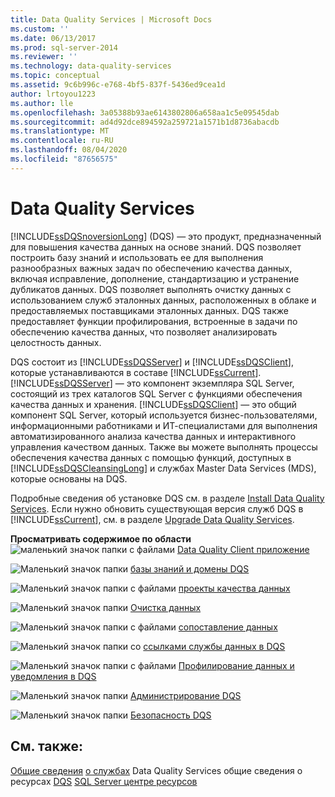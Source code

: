 ```yaml
---
title: Data Quality Services | Microsoft Docs
ms.custom: ''
ms.date: 06/13/2017
ms.prod: sql-server-2014
ms.reviewer: ''
ms.technology: data-quality-services
ms.topic: conceptual
ms.assetid: 9c6b996c-e768-4bf5-837f-5436ed9cea1d
author: lrtoyou1223
ms.author: lle
ms.openlocfilehash: 3a05388b93ae6143802806a658aa1c5e09545dab
ms.sourcegitcommit: ad4d92dce894592a259721a1571b1d8736abacdb
ms.translationtype: MT
ms.contentlocale: ru-RU
ms.lasthandoff: 08/04/2020
ms.locfileid: "87656575"
---
```

# <a name="data-quality-services"></a>Data Quality Services
  [!INCLUDE[ssDQSnoversionLong](../includes/ssdqsnoversionlong-md.md)] (DQS) — это продукт, предназначенный для повышения качества данных на основе знаний. DQS позволяет построить базу знаний и использовать ее для выполнения разнообразных важных задач по обеспечению качества данных, включая исправление, дополнение, стандартизацию и устранение дубликатов данных. DQS позволяет выполнять очистку данных с использованием служб эталонных данных, расположенных в облаке и предоставляемых поставщиками эталонных данных. DQS также предоставляет функции профилирования, встроенные в задачи по обеспечению качества данных, что позволяет анализировать целостность данных.

 DQS состоит из [!INCLUDE[ssDQSServer](../includes/ssdqsserver-md.md)] и [!INCLUDE[ssDQSClient](../includes/ssdqsclient-md.md)], которые устанавливаются в составе [!INCLUDE[ssCurrent](../includes/sscurrent-md.md)]. [!INCLUDE[ssDQSServer](../includes/ssdqsserver-md.md)] — это компонент экземпляра SQL Server, состоящий из трех каталогов SQL Server с функциями обеспечения качества данных и хранения. [!INCLUDE[ssDQSClient](../includes/ssdqsclient-md.md)] — это общий компонент SQL Server, который используется бизнес-пользователями, информационными работниками и ИТ-специалистами для выполнения автоматизированного анализа качества данных и интерактивного управления качеством данных. Также вы можете выполнять процессы обеспечения качества данных с помощью функций, доступных в [!INCLUDE[ssDQSCleansingLong](../includes/ssdqscleansinglong-md.md)] и службах Master Data Services (MDS), которые основаны на DQS.

 Подробные сведения об установке DQS см. в разделе [Install Data Quality Services](install-windows/install-data-quality-services.md). Если нужно обновить существующая версия служб DQS в [!INCLUDE[ssCurrent](../includes/sscurrent-md.md)], см. в разделе [Upgrade Data Quality Services](../database-engine/install-windows/upgrade-data-quality-services.md).

 **Просматривать содержимое по области** ![маленький значок папки с файлами](../../2014/integration-services/media/filefolder-small.gif "Маленький значок папки") [Data Quality Client приложение](../../2014/data-quality-services/data-quality-client-application.md)

 ![Маленький значок папки](../../2014/integration-services/media/filefolder-small.gif "Маленький значок папки") [базы знаний и домены DQS](../../2014/data-quality-services/dqs-knowledge-bases-and-domains.md)

 ![Маленький значок папки с файлами](../../2014/integration-services/media/filefolder-small.gif "Маленький значок папки") [проекты качества данных](../../2014/data-quality-services/data-quality-projects-dqs.md)

 ![Маленький значок папки](../../2014/integration-services/media/filefolder-small.gif "Маленький значок папки") [Очистка данных](../../2014/data-quality-services/data-cleansing.md)

 ![Маленький значок папки с файлами](../../2014/integration-services/media/filefolder-small.gif "Маленький значок папки") [сопоставление данных](../../2014/data-quality-services/data-matching.md)

 ![Маленький значок папки](../../2014/integration-services/media/filefolder-small.gif "Маленький значок папки") со [ссылками службы данных в DQS](../../2014/data-quality-services/reference-data-services-in-dqs.md)

 ![Маленький значок папки с файлами](../../2014/integration-services/media/filefolder-small.gif "Маленький значок папки") [Профилирование данных и уведомления в DQS](../../2014/data-quality-services/data-profiling-and-notifications-in-dqs.md)

 ![Маленький значок папки](../../2014/integration-services/media/filefolder-small.gif "Маленький значок папки") [Администрирование DQS](../../2014/data-quality-services/dqs-administration.md)

 ![Маленький значок папки](../../2014/integration-services/media/filefolder-small.gif "Маленький значок папки") [Безопасность DQS](../../2014/data-quality-services/dqs-security.md)

## <a name="see-also"></a>См. также:
 [Общие сведения](../../2014/data-quality-services/introduction-to-data-quality-services.md) [о службах](../../2014/data-quality-services/data-quality-services-concepts.md) Data Quality Services общие сведения о ресурсах [DQS](https://technet.microsoft.com/sqlserver/hh780961) [SQL Server центре ресурсов](https://go.microsoft.com/fwlink/?linkID=219676)


